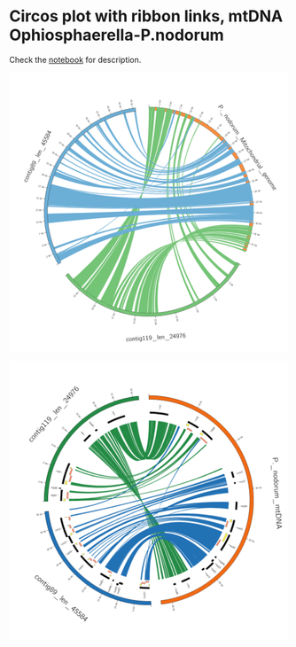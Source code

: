 
# Circos plot with ribbon links, mtDNA Ophiosphaerella-P.nodorum

Check the [notebook](circos_ribbon.ipynb) for description.

![circos_ribbon_bcgcc2_test](circos_ribbon_bcgcc2_test/circos.png)


![circos_ribbon_bcgcc2_with_tracks](circos_ribbon_bcgcc2_with_tracks/circos.png)
